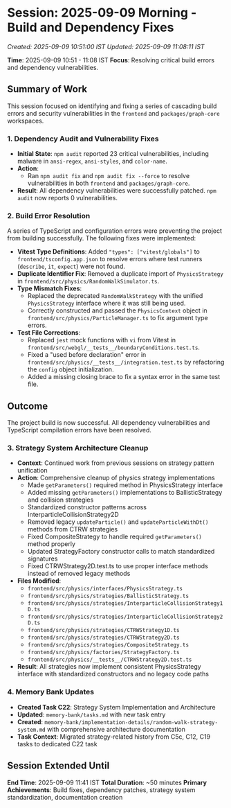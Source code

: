 # Session: 2025-09-09 Morning - Build and Dependency Fixes
*Created: 2025-09-09 10:51:00 IST*
*Updated: 2025-09-09 11:08:11 IST*

**Time**: 2025-09-09 10:51 - 11:08 IST
**Focus**: Resolving critical build errors and dependency vulnerabilities.

## Summary of Work

This session focused on identifying and fixing a series of cascading build errors and security vulnerabilities in the `frontend` and `packages/graph-core` workspaces.

### 1. Dependency Audit and Vulnerability Fixes
- **Initial State**: `npm audit` reported 23 critical vulnerabilities, including malware in `ansi-regex`, `ansi-styles`, and `color-name`.
- **Action**:
    - Ran `npm audit fix` and `npm audit fix --force` to resolve vulnerabilities in both `frontend` and `packages/graph-core`.
- **Result**: All dependency vulnerabilities were successfully patched. `npm audit` now reports 0 vulnerabilities.

### 2. Build Error Resolution
A series of TypeScript and configuration errors were preventing the project from building successfully. The following fixes were implemented:

- **Vitest Type Definitions**: Added `"types": ["vitest/globals"]` to `frontend/tsconfig.app.json` to resolve errors where test runners (`describe`, `it`, `expect`) were not found.
- **Duplicate Identifier Fix**: Removed a duplicate import of `PhysicsStrategy` in `frontend/src/physics/RandomWalkSimulator.ts`.
- **Type Mismatch Fixes**:
    - Replaced the deprecated `RandomWalkStrategy` with the unified `PhysicsStrategy` interface where it was still being used.
    - Correctly constructed and passed the `PhysicsContext` object in `frontend/src/physics/ParticleManager.ts` to fix argument type errors.
- **Test File Corrections**:
    - Replaced `jest` mock functions with `vi` from Vitest in `frontend/src/webgl/__tests__/boundaryConditions.test.ts`.
    - Fixed a "used before declaration" error in `frontend/src/physics/__tests__/integration.test.ts` by refactoring the `config` object initialization.
    - Added a missing closing brace to fix a syntax error in the same test file.

## Outcome
The project build is now successful. All dependency vulnerabilities and TypeScript compilation errors have been resolved.

### 3. Strategy System Architecture Cleanup
- **Context**: Continued work from previous sessions on strategy pattern unification
- **Action**: Comprehensive cleanup of physics strategy implementations
    - Made `getParameters()` required method in PhysicsStrategy interface
    - Added missing `getParameters()` implementations to BallisticStrategy and collision strategies
    - Standardized constructor patterns across InterparticleCollisionStrategy2D
    - Removed legacy `updateParticle()` and `updateParticleWithDt()` methods from CTRW strategies
    - Fixed CompositeStrategy to handle required `getParameters()` method properly
    - Updated StrategyFactory constructor calls to match standardized signatures
    - Fixed CTRWStrategy2D.test.ts to use proper interface methods instead of removed legacy methods
- **Files Modified**: 
    - `frontend/src/physics/interfaces/PhysicsStrategy.ts`
    - `frontend/src/physics/strategies/BallisticStrategy.ts`
    - `frontend/src/physics/strategies/InterparticleCollisionStrategy1D.ts`
    - `frontend/src/physics/strategies/InterparticleCollisionStrategy2D.ts`
    - `frontend/src/physics/strategies/CTRWStrategy1D.ts`
    - `frontend/src/physics/strategies/CTRWStrategy2D.ts`
    - `frontend/src/physics/strategies/CompositeStrategy.ts`
    - `frontend/src/physics/factories/StrategyFactory.ts`
    - `frontend/src/physics/__tests__/CTRWStrategy2D.test.ts`
- **Result**: All strategies now implement consistent PhysicsStrategy interface with standardized constructors and no legacy code paths

### 4. Memory Bank Updates
- **Created Task C22**: Strategy System Implementation and Architecture
- **Updated**: `memory-bank/tasks.md` with new task entry
- **Created**: `memory-bank/implementation-details/random-walk-strategy-system.md` with comprehensive architecture documentation
- **Task Context**: Migrated strategy-related history from C5c, C12, C19 tasks to dedicated C22 task

## Session Extended Until
**End Time**: 2025-09-09 11:41 IST
**Total Duration**: ~50 minutes
**Primary Achievements**: Build fixes, dependency patches, strategy system standardization, documentation creation